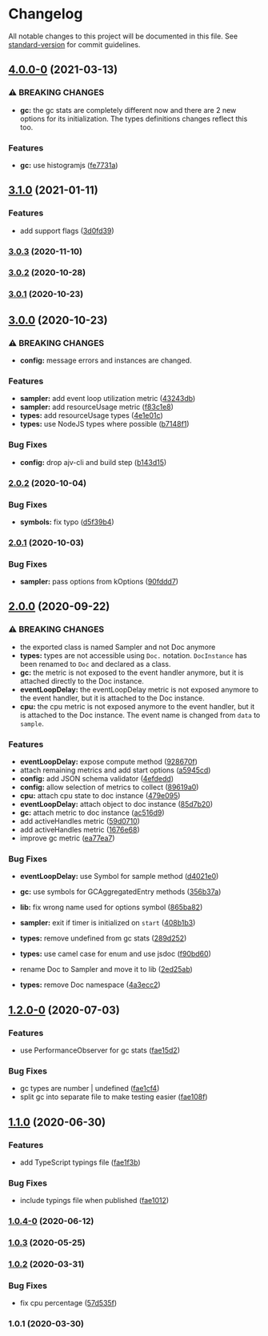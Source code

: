# Changelog

All notable changes to this project will be documented in this file. See [standard-version](https://github.com/conventional-changelog/standard-version) for commit guidelines.

## [4.0.0-0](https://github.com/dnlup/doc/compare/v3.1.0...v4.0.0-0) (2021-03-13)


### ⚠ BREAKING CHANGES

* **gc:** the gc stats are completely different now and there are 2 new options for its initialization. The types definitions changes reflect this too.

### Features

* **gc:** use histogramjs ([fe7731a](https://github.com/dnlup/doc/commit/fe7731a3c4e545bbf204aea857a3cbb19d6711d1))

## [3.1.0](https://github.com/dnlup/doc/compare/v3.0.3...v3.1.0) (2021-01-11)


### Features

* add support flags ([3d0fd39](https://github.com/dnlup/doc/commit/3d0fd396817fa1f06ddcfc161d2ac37dc0327121))

### [3.0.3](https://github.com/dnlup/doc/compare/v3.0.2...v3.0.3) (2020-11-10)

### [3.0.2](https://github.com/dnlup/doc/compare/v4.0.0...v3.0.2) (2020-10-28)

### [3.0.1](https://github.com/dnlup/doc/compare/v3.0.0...v3.0.1) (2020-10-23)

## [3.0.0](https://github.com/dnlup/doc/compare/v2.0.2...v3.0.0) (2020-10-23)


### ⚠ BREAKING CHANGES

* **config:** message errors and instances are changed.

### Features

* **sampler:** add event loop utilization metric ([43243db](https://github.com/dnlup/doc/commit/43243db33b6ee6b1c24da2f51489d3a5f072602f))
* **sampler:** add resourceUsage metric ([f83c1e8](https://github.com/dnlup/doc/commit/f83c1e885c0be448c1debeb68c4a46deac8b9a86))
* **types:** add resourceUsage types ([4e1e01c](https://github.com/dnlup/doc/commit/4e1e01ced353d9de0f70a5e58c862e84f38113c1))
* **types:** use NodeJS types where possible ([b7148f1](https://github.com/dnlup/doc/commit/b7148f1b8f573baa8792603efddfc89f383b8e07))


### Bug Fixes

* **config:** drop ajv-cli and build step ([b143d15](https://github.com/dnlup/doc/commit/b143d153b1df55d4e32770696491b2e7b5c31205))


### [2.0.2](https://github.com/dnlup/doc/compare/v2.0.1...v2.0.2) (2020-10-04)


### Bug Fixes

* **symbols:** fix typo ([d5f39b4](https://github.com/dnlup/doc/commit/d5f39b4f2d946c57200fda063da47e4e9c3cb5f7))

### [2.0.1](https://github.com/dnlup/doc/compare/v2.0.0...v2.0.1) (2020-10-03)


### Bug Fixes

* **sampler:** pass options from kOptions ([90fddd7](https://github.com/dnlup/doc/commit/90fddd765ff4163b21d8802923e26d415e6e1163))

## [2.0.0](https://github.com/dnlup/doc/compare/v1.2.0-0...v2.0.0) (2020-09-22)


### ⚠ BREAKING CHANGES

* the exported class is named Sampler and not Doc anymore
* **types:** types are not accessible using `Doc.` notation.
`DocInstance` has been renamed to `Doc` and declared as a class.
* **gc:** the metric is not exposed to the event handler anymore,
but it is attached directly to the Doc instance.
* **eventLoopDelay:** the eventLoopDelay metric is not exposed anymore to the
event handler, but it is attached to the Doc instance.
* **cpu:** the cpu metric is not exposed anymore to the
event handler, but it is attached to the Doc instance. The event name is
changed from `data` to `sample`.

### Features

* **eventLoopDelay:** expose compute method ([928670f](https://github.com/dnlup/doc/commit/928670f5a7f8989e62484d78fd18f80b1b135b3b))
* attach remaining metrics and add start options ([a5945cd](https://github.com/dnlup/doc/commit/a5945cd94202bc3ea31dbe55a9bb64e87036f5cd))
* **config:** add JSON schema validator ([4efdedd](https://github.com/dnlup/doc/commit/4efdeddf20be807f077d0336765c244b4e195a19))
* **config:** allow selection of metrics to collect ([89619a0](https://github.com/dnlup/doc/commit/89619a0c24e8099a373a97a524ea5cd2bcb3e608))
* **cpu:** attach cpu state to doc instance ([479e095](https://github.com/dnlup/doc/commit/479e09545a8a7fd7184196599b2c3f1174959d16))
* **eventLoopDelay:** attach object to doc instance ([85d7b20](https://github.com/dnlup/doc/commit/85d7b201ca93bcfd3f2dc54508f8d82935c2a81e))
* **gc:** attach metric to doc instance ([ac516d9](https://github.com/dnlup/doc/commit/ac516d9ada68ec018ba804201023b588f4da5c42))
* add activeHandles metric ([59d0710](https://github.com/dnlup/doc/commit/59d0710274c53960159a18521cf39c0c79a1cd56))
* add activeHandles metric ([1676e68](https://github.com/dnlup/doc/commit/1676e68335473629310b9c7f9e9e5281f89f9691))
* improve gc metric ([ea77ea7](https://github.com/dnlup/doc/commit/ea77ea7f0b8835b1fa05c67f0fcd576e005bdb7d))


### Bug Fixes

* **eventLoopDelay:** use Symbol for sample method ([d4021e0](https://github.com/dnlup/doc/commit/d4021e0d3b4a9115e8fb1b642c89111e0561fdda))
* **gc:** use symbols for GCAggregatedEntry methods ([356b37a](https://github.com/dnlup/doc/commit/356b37a18209fd555a6904f5e1f1dc1502a41e90))
* **lib:** fix wrong name used for options symbol ([865ba82](https://github.com/dnlup/doc/commit/865ba82a8b851f22c51108d90e3dde65ca25e3b9))
* **sampler:** exit if timer is initialized on `start` ([408b1b3](https://github.com/dnlup/doc/commit/408b1b3291e0803713978e5abc636732d0a98407))
* **types:** remove undefined from gc stats ([289d252](https://github.com/dnlup/doc/commit/289d252a8f51b8a148314cdf9178128a81894afd))
* **types:** use camel case for enum and use jsdoc ([f90bd60](https://github.com/dnlup/doc/commit/f90bd6065364b4126f1eb2d7c8fe7a88f2d005c7))


* rename Doc to Sampler and move it to lib ([2ed25ab](https://github.com/dnlup/doc/commit/2ed25ab940e35f55d2a3aad70ad92bf7b4affe5d))
* **types:** remove Doc namespace ([4a3ecc2](https://github.com/dnlup/doc/commit/4a3ecc2c568a281c33e90fe3083750e884265fc1))

## [1.2.0-0](https://github.com/dnlup/doc/compare/v1.1.0...v1.2.0-0) (2020-07-03)


### Features

* use PerformanceObserver for gc stats ([fae15d2](https://github.com/dnlup/doc/commit/fae15d27ec041173ab709a707c5cce2d7740562d))


### Bug Fixes

* gc types are number | undefined ([fae1cf4](https://github.com/dnlup/doc/commit/fae1cf4a4ff6ca32f0cc4771265564156954a65e))
* split gc into separate file to make testing easier ([fae108f](https://github.com/dnlup/doc/commit/fae108f0a528015efeaf78ab42c60c247a36e0b9))

## [1.1.0](https://github.com/dnlup/doc/compare/v1.0.4-0...v1.1.0) (2020-06-30)


### Features

* add TypeScript typings file ([fae1f3b](https://github.com/dnlup/doc/commit/fae1f3bf5429881b416fd52ddeddf2a91dee52f6))


### Bug Fixes

* include typings file when published ([fae1012](https://github.com/dnlup/doc/commit/fae1012cbc7629ca0310e0a551c2c9f86036d41e))

### [1.0.4-0](https://github.com/dnlup/doc/compare/v1.0.3...v1.0.4-0) (2020-06-12)

### [1.0.3](https://github.com/dnlup/doc/compare/v1.0.2...v1.0.3) (2020-05-25)

### [1.0.2](https://github.com/dnlup/doc/compare/v1.0.1...v1.0.2) (2020-03-31)


### Bug Fixes

* fix cpu percentage ([57d535f](https://github.com/dnlup/doc/commit/57d535f3d28e27383a0cb55d936856d346a8bfd3))

### 1.0.1 (2020-03-30)
